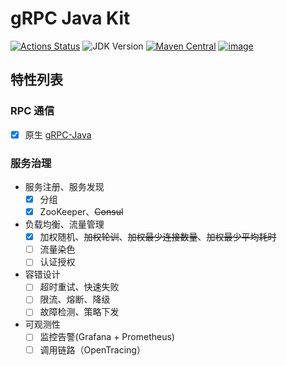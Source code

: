 # gRPC Java Kit

[![Actions Status](https://github.com/fantasticmao/grpc-java-kit/workflows/ci/badge.svg)](https://github.com/fantasticmao/grpc-java-kit/actions)
![JDK Version](https://img.shields.io/badge/JDK-11%2B-blue)
[![Maven Central](https://img.shields.io/maven-central/v/cn.fantasticmao.grpc-kit/grpc-kit-all.svg?label=Maven%20Central)](https://search.maven.org/search?q=g:%22cn.fantasticmao.grpc-kit%22)
[![image](https://img.shields.io/badge/license-MIT-green.svg)](https://github.com/fantasticmao/grpc-java-kit/blob/main/LICENSE)

## 特性列表

### RPC 通信

- [x] 原生 [gRPC-Java](https://github.com/grpc/grpc-java)

### 服务治理

- 服务注册、服务发现
  - [x] 分组
  - [x] ZooKeeper、~~Consul~~
- 负载均衡、流量管理
  - [x] 加权随机、~~加权轮训~~、~~加权最少连接数量~~、~~加权最少平均耗时~~
  - [ ] 流量染色
  - [ ] 认证授权
- 容错设计
  - [ ] 超时重试、快速失败
  - [ ] 限流、熔断、降级
  - [ ] 故障检测、策略下发
- 可观测性
  - [ ] 监控告警(Grafana + Prometheus)
  - [ ] 调用链路（OpenTracing）

